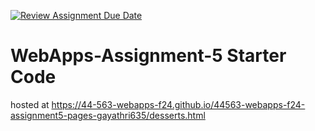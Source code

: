 [![Review Assignment Due Date](https://classroom.github.com/assets/deadline-readme-button-22041afd0340ce965d47ae6ef1cefeee28c7c493a6346c4f15d667ab976d596c.svg)](https://classroom.github.com/a/Fgj5xuSQ)
# WebApps-Assignment-5 Starter Code
hosted at <https://44-563-webapps-f24.github.io/44563-webapps-f24-assignment5-pages-gayathri635/desserts.html>